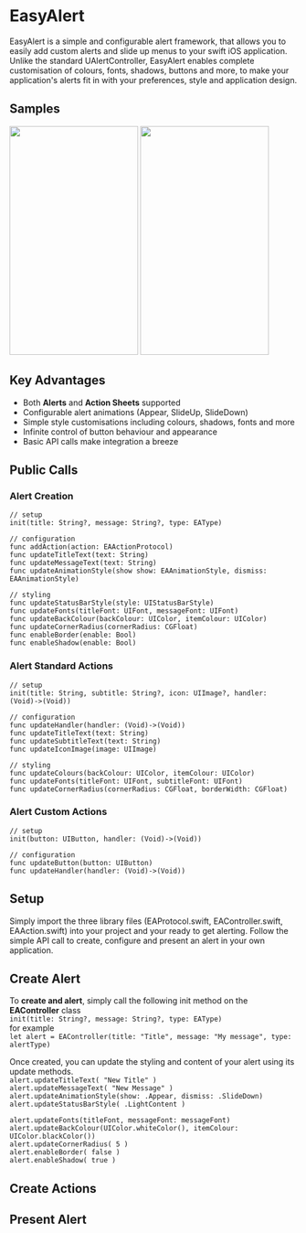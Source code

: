 # EasyAlert

EasyAlert is a simple and configurable alert framework, that allows you to easily add custom alerts and slide up menus to your swift iOS application. Unlike the standard UAlertController, EasyAlert enables complete customisation of colours, fonts, shadows, buttons and more, to make your application's alerts fit in with your preferences, style and application design.

## Samples

<img src="https://cloud.githubusercontent.com/assets/4186265/14058127/0d6eb7cc-f36b-11e5-8814-72f9b511ac5b.gif" width="225" height="400">
<img src="https://cloud.githubusercontent.com/assets/4186265/14058131/1d9ee374-f36b-11e5-8248-6d326cb5a530.gif" width="225" height="400">

## Key Advantages
* Both __Alerts__ and __Action Sheets__ supported
* Configurable alert animations (Appear, SlideUp, SlideDown)
* Simple style customisations including colours, shadows, fonts and more
* Infinite control of button behaviour and appearance
* Basic API calls make integration a breeze

## Public Calls  
  
### Alert Creation  

```
// setup
init(title: String?, message: String?, type: EAType)
    
// configuration
func addAction(action: EAActionProtocol)
func updateTitleText(text: String)
func updateMessageText(text: String)
func updateAnimationStyle(show show: EAAnimationStyle, dismiss: EAAnimationStyle)
    
// styling
func updateStatusBarStyle(style: UIStatusBarStyle)
func updateFonts(titleFont: UIFont, messageFont: UIFont)
func updateBackColour(backColour: UIColor, itemColour: UIColor)
func updateCornerRadius(cornerRadius: CGFloat)
func enableBorder(enable: Bool)
func enableShadow(enable: Bool)
```

### Alert Standard Actions  

```
// setup
init(title: String, subtitle: String?, icon: UIImage?, handler: (Void)->(Void))
    
// configuration
func updateHandler(handler: (Void)->(Void))
func updateTitleText(text: String)
func updateSubtitleText(text: String)
func updateIconImage(image: UIImage)
    
// styling
func updateColours(backColour: UIColor, itemColour: UIColor)
func updateFonts(titleFont: UIFont, subtitleFont: UIFont)
func updateCornerRadius(cornerRadius: CGFloat, borderWidth: CGFloat)
```   

### Alert Custom Actions  

```
// setup
init(button: UIButton, handler: (Void)->(Void))
    
// configuration
func updateButton(button: UIButton)
func updateHandler(handler: (Void)->(Void))
```

## Setup

Simply import the three library files (EAProtocol.swift, EAController.swift, EAAction.swift) into your project and your ready to get alerting. Follow the simple API call to create, configure and present an alert in your own application.

## Create Alert
To __create and alert__, simply call the following init method on the __EAController__ class  
```init(title: String?, message: String?, type: EAType)```  
for example  
```let alert = EAController(title: "Title", message: "My message", type: alertType)```  

Once created, you can update the styling and content of your alert using its update methods.  
```alert.updateTitleText( "New Title" )```  
```alert.updateMessageText( "New Message" )```   
```alert.updateAnimationStyle(show: .Appear, dismiss: .SlideDown)```  
```alert.updateStatusBarStyle( .LightContent )```  
  
```alert.updateFonts(titleFont, messageFont: messageFont)```   
```alert.updateBackColour(UIColor.whiteColor(), itemColour: UIColor.blackColor())```    
```alert.updateCornerRadius( 5 )```   
```alert.enableBorder( false )```     
```alert.enableShadow( true )```   
  
## Create Actions

## Present Alert
